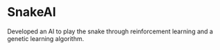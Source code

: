# SnakeAI

Developed an AI to play the snake through reinforcement learning and a genetic learning algorithm.

